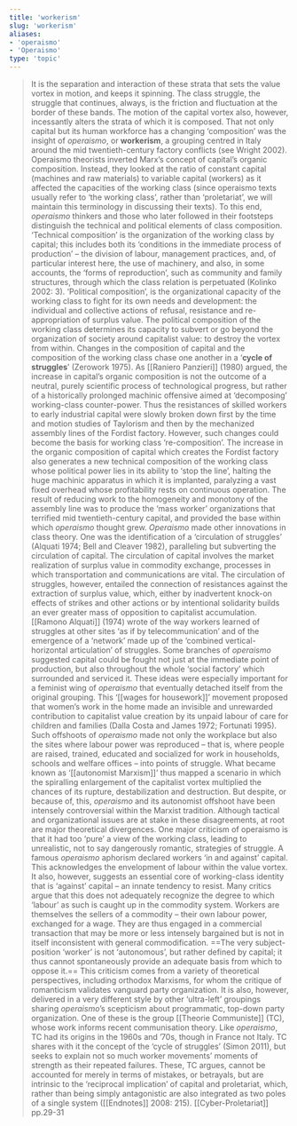 ```yaml
---
title: 'workerism'
slug: 'workerism'
aliases:
- 'operaismo'
- 'Operaismo'
type: 'topic'
---
```


>It is the separation and interaction of these strata that sets the value vortex in motion, and keeps it spinning. The class struggle, the struggle that continues, always, is the friction and fluctuation at the border of these bands. The motion of the capital vortex also, however, incessantly alters the strata of which it is composed. That not only capital but its human workforce has a changing ‘composition’ was the insight of *operaismo*, or **workerism**, a grouping centred in Italy around the mid twentieth-century factory conflicts (see Wright 2002). Operaismo theorists inverted Marx’s concept of capital’s organic composition. Instead, they looked at the ratio of constant capital (machines and raw materials) to variable capital (workers) as it affected the capacities of the working class (since operaismo texts usually refer to ‘the working class’, rather than ‘proletariat’, we will maintain this terminology in discussing their texts). 
>To this end, *operaismo* thinkers and those who later followed in their footsteps distinguish the technical and political elements of class composition. ‘Technical composition’ is the organization of the working class by capital; this includes both its ‘conditions in the immediate process of production’ – the division of labour, management practices, and, of particular interest here, the use of machinery, and also, in some accounts, the ‘forms of reproduction’, such as community and family structures, through which the class relation is perpetuated (Kolinko 2002: 3). ‘Political composition’, is the organizational capacity of the working class to fight for its own needs and development: the individual and collective actions of refusal, resistance and re-appropriation of surplus value. The political composition of the working class determines its capacity to subvert or go beyond the organization of society around capitalist value: to destroy the vortex from within.
>Changes in the composition of capital and the composition of the working class chase one another in a ‘**cycle of struggles**’ (Zerowork 1975). As [[Raniero Panzieri]] (1980) argued, the increase in capital’s organic composition is not the outcome of a neutral, purely scientific process of technological progress, but rather of a historically prolonged machinic offensive aimed at ‘decomposing’ working-class counter-power. Thus the resistances of skilled workers to early industrial capital were slowly broken down first by the time and motion studies of Taylorism and then by the mechanized assembly lines of the Fordist factory. However, such changes could become the basis for working class ‘re-composition’. The increase in the organic composition of capital which creates the Fordist factory also generates a new technical composition of the working class whose political power lies in its ability to ‘stop the line’, halting the huge machinic apparatus in which it is implanted, paralyzing a vast fixed overhead whose profitability rests on continuous operation. The result of reducing work to the homogeneity and monotony of the assembly line was to produce the ‘mass worker’ organizations that terrified mid twentieth-century capital, and provided the base within which *operaismo* thought grew.
>*Operaismo* made other innovations in class theory. One was the identification of a ‘circulation of struggles’ (Alquati 1974; Bell and Cleaver 1982), paralleling but subverting the circulation of capital. The circulation of capital involves the market realization of surplus value in commodity exchange, processes in which transportation and communications are vital. The circulation of struggles, however, entailed the connection of resistances against the extraction of surplus value, which, either by inadvertent knock-on effects of strikes and other actions or by intentional solidarity builds an ever greater mass of opposition to capitalist accumulation. [[Ramono Alquati]] (1974) wrote of the way workers learned of struggles at other sites ‘as if by telecommunication’ and of the emergence of a ‘network’ made up of the ‘combined vertical-horizontal articulation’ of struggles.
>Some branches of *operaismo* suggested capital could be fought not just at the immediate point of production, but also throughout the whole ‘social factory’ which surrounded and serviced it. These ideas were especially important for a feminist wing of *operaismo* that eventually detached itself from the original grouping. This ‘[[wages for housework]]’ movement proposed that women’s work in the home made an invisible and unrewarded contribution to capitalist value creation by its unpaid labour of care for children and families (Dalla Costa and James 1972; Fortunati 1995). Such offshoots of *operaismo* made not only the workplace but also the sites where labour power was reproduced – that is, where people are raised, trained, educated and socialized for work in households, schools and welfare offices – into points of struggle.
>What became known as ‘[[autonomist Marxism]]’ thus mapped a scenario in which the spiralling enlargement of the capitalist vortex multiplied the chances of its rupture, destabilization and destruction. But despite, or because of, this, *operaismo* and its autonomist offshoot have been intensely controversial within the Marxist tradition. Although tactical and organizational issues are at stake in these disagreements, at root are major theoretical divergences. One major criticism of operaismo is that it had too ‘pure’ a view of the working class, leading to unrealistic, not to say dangerously romantic, strategies of struggle. A famous *operaismo* aphorism declared workers ‘in and against’ capital. This acknowledges the envelopment of labour within the value vortex. It also, however, suggests an essential core of working-class identity that is ‘against’ capital – an innate tendency to resist.
>Many critics argue that this does not adequately recognize the degree to which ‘labour’ as such is caught up in the commodity system. Workers are themselves the sellers of a commodity – their own labour power, exchanged for a wage. They are thus engaged in a commercial transaction that may be more or less intensely bargained but is not in itself inconsistent with general commodification. ==The very subject-position ‘worker’ is not ‘autonomous’, but rather defined by capital; it thus cannot spontaneously provide an adequate basis from which to oppose it.== This criticism comes from a variety of theoretical perspectives, including orthodox Marxisms, for whom the critique of romanticism validates vanguard party organization. It is also, however, delivered in a very different style by other ‘ultra-left’ groupings sharing *operaismo*’s scepticism about programmatic, top-down party organization.
>One of these is the group [[Theorie Communiste]] (TC), whose work informs recent communisation theory. Like *operaismo*, TC had its origins in the 1960s and ’70s, though in France not Italy. TC shares with it the concept of the ‘cycle of struggles’ (Simon 2011), but seeks to explain not so much worker movements’ moments of strength as their repeated failures. These, TC argues, cannot be accounted for merely in terms of mistakes, or betrayals, but are intrinsic to the ‘reciprocal implication’ of capital and proletariat, which, rather than being simply antagonistic are also integrated as two poles of a single system ([[Endnotes]] 2008: 215).
>[[Cyber-Proletariat]] pp.29-31